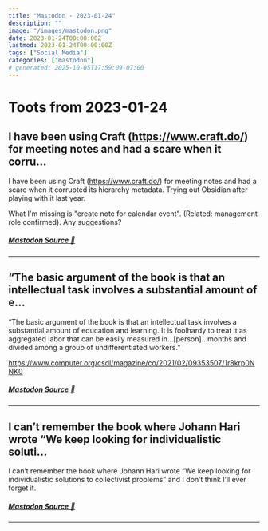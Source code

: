 ```yaml
---
title: "Mastodon - 2023-01-24"
description: ""
image: "/images/mastodon.png"
date: 2023-01-24T00:00:00Z
lastmod: 2023-01-24T00:00:00Z
tags: ["Social Media"]
categories: ["mastodon"]
# generated: 2025-10-05T17:59:09-07:00
---
```


# Toots from 2023-01-24

## I have been using Craft (<https://www.craft.do/>) for meeting notes and had a scare when it corru...

I have been using Craft (<https://www.craft.do/>) for meeting notes and had a scare when it corrupted its hierarchy metadata. Trying out Obsidian after playing with it last year.

What I'm missing is "create note for calendar event". (Related: management role confirmed). Any suggestions?

##### [Mastodon Source 🐘](https://hachyderm.io/@mweagle/109745340998949027)

---

## “The basic argument of the book is that an intellectual task involves a substantial amount of e...

“The basic argument of the book is that an intellectual task involves a substantial amount of education and learning. It is foolhardy to treat it as aggregated labor that can be easily measured in…[person]…months and divided among a group of undifferentiated workers.”

<https://www.computer.org/csdl/magazine/co/2021/02/09353507/1r8krp0NNK0>

##### [Mastodon Source 🐘](https://hachyderm.io/@mweagle/109742693527023692)

---

## I can’t remember the book where Johann Hari wrote “We keep looking for individualistic soluti...

I can’t remember the book where Johann Hari wrote “We keep looking for individualistic solutions to collectivist problems” and I don’t think I’ll ever forget it.

##### [Mastodon Source 🐘](https://hachyderm.io/@mweagle/109742288520115959)

---

